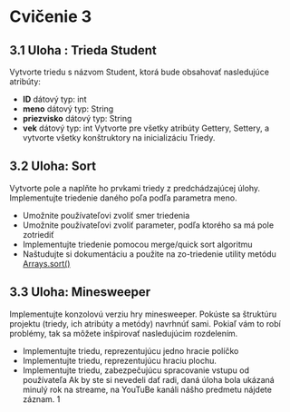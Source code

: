 # Cvičenie 3
## 3.1 Uloha : Trieda Student
Vytvorte triedu s názvom Student, ktorá bude obsahovať nasledujúce atribúty:
- **ID** dátový typ: int
- **meno** dátový typ: String
- **priezvisko** dátový typ: String
- **vek** dátový typ: int
Vytvorte pre všetky atribúty Gettery, Settery, a vytvorte všetky konštruktory
na inicializáciu Triedy.
## 3.2 Uloha: Sort
Vytvorte pole a naplňte ho prvkami triedy z predchádzajúcej úlohy. Implementujte triedenie daného poľa podľa parametra meno.
- Umožnite používateľovi zvoliť smer triedenia
- Umožnite používateľovi zvoliť parameter, podľa ktorého sa má pole zotriediť
- Implementujte triedenie pomocou merge/quick sort algoritmu
- Naštudujte si dokumentáciu a použite na zo-triedenie utility metódu [Arrays.sort()](https://docs.oracle.com/en/java/javase/11/docs/api/java.base/java/util/Arrays.html#sort(java.lang.Object%5B%5D))
## 3.3 Uloha: Minesweeper
Implementujte konzolovú verziu hry minesweeper. Pokúste sa štruktúru projektu (triedy, ich atribúty a metódy) navrhnúť sami. Pokiaľ vám to robí problémy,
tak sa môžete inšpirovať nasledujúcim rozdelením.
- Implementujte triedu, reprezentujúcu jedno hracie políčko
- Implementujte triedu, reprezentujúcu hraciu plochu.
- Implementujte triedu, zabezpečujúcu spracovanie vstupu od používateľa
Ak by ste si nevedeli dať radi, daná úloha bola ukázaná minulý rok na
streame, na YouTuBe kanáli nášho predmetu nájdete záznam.
1